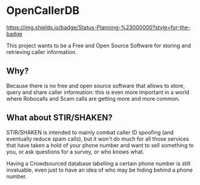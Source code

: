 OpenCallerDB
============

https://img.shields.io/badge/Status-Planning-%23000000?style=for-the-badge

This project wants to be a Free and Open Source Software for storing and retrieving caller information.

Why?
----

Because there is no free and open source software that allows to store, query and share caller information: this is even more important in a world where Robocalls and Scam calls are getting more and more common.

What about STIR/SHAKEN?
-----------------------

STIR/SHAKEN is intended to mainly combat caller ID spoofing (and eventually reduce spam calls), but it won't do much for all those services that have taken a hold of your phone number and want to sell something to you, or ask questions for a survey, or who knows what.

Having a Crowdsourced database labelling a certain phone number is still invaluable, even just to have an idea of who may be hiding behind a phone number.
